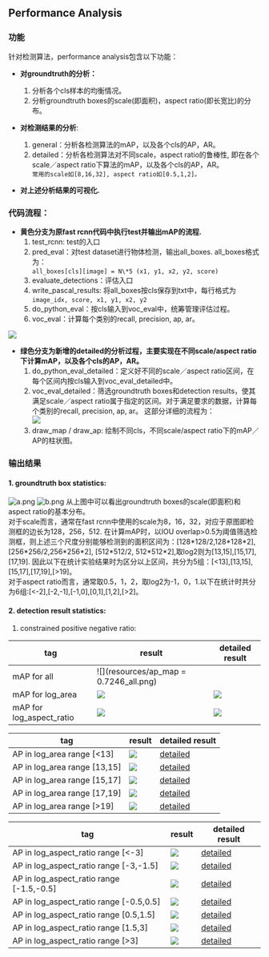 ## Performance Analysis
### 功能
针对检测算法，performance analysis包含以下功能：    

- **对groundtruth的分析：**  
	1. 分析各个cls样本的均衡情况。    
	2. 分析groundtruth boxes的scale(即面积)，aspect ratio(即长宽比)的分布。   
- **对检测结果的分析**:   
	1. general：分析各检测算法的mAP，以及各个cls的AP，AR。      
	2. detailed：分析各检测算法对不同scale，aspect ratio的鲁棒性, 即在各个scale／aspect ratio下算法的mAP，以及各个cls的AP，AR。       
`常用的scale如[8,16,32], aspect ratio如[0.5,1,2]。 `  
   
- **对上述分析结果的可视化.**     


### 代码流程：
- **黄色分支为原fast rcnn代码中执行test并输出mAP的流程.**  
	 1. test\_rcnn: test的入口    
	2. pred\_eval：对test dataset进行物体检测，输出all\_boxes. all\_boxes格式为：   
`all_boxes[cls][image] = N\*5 (x1, y1, x2, y2, score)`    
	3. evaluate\_detections：评估入口   
	4. write\_pascal\_results: 将all\_boxes按cls保存到txt中，每行格式为   
`image_idx, score, x1, y1, x2, y2`     
	5. do\_python\_eval：按cls输入到voc\_eval中，统筹管理评估过程。  
	6. voc\_eval：计算每个类别的recall, precision, ap, ar。

![](resources/flowchart_analyze_data.png)

- **绿色分支为新增的detailed的分析过程，主要实现在不同scale/aspect ratio下计算mAP，以及各个cls的AP，AR。**     
	1. do\_python\_eval\_detailed：定义好不同的scale／aspect ratio区间，在每个区间内按cls输入到voc\_eval\_detailed中。  
	2. voc\_eval\_detailed：筛选groundtruth boxes和detection results，使其满足scale／aspect ratio属于指定的区间。对于满足要求的数据，计算每个类别的recall, precision, ap, ar。 
	这部分详细的流程为：    
	![](resources/eval_detailed_structure.png)  
	3. draw\_map / draw\_ap: 绘制不同cls，不同scale/aspect ratio下的mAP／AP的柱状图。

### 输出结果
#### 1. groundtruth box statistics:
![a.png](resources/gt_box_analysis.png)
![b.png](resources/gt_box_analysis2.png)
从上图中可以看出groundtruth boxes的scale(即面积)和aspect ratio的基本分布。  
对于scale而言，通常在fast rcnn中使用的scale为8，16，32，对应于原图即检测框的边长为128，256，512. 在计算mAP时，以IOU overlap>0.5为阈值筛选检测框，则上述三个尺度分别能够检测到的面积区间为：[128\*128/2,128\*128\*2], [256\*256/2,256\*256\*2], [512\*512/2, 512\*512\*2],取log2则为[13,15],[15,17],[17,19]. 因此以下在统计实验结果时为区分以上区间，共分为5组：[<13],[13,15],[15,17],[17,19],[>19]。   
对于aspect ratio而言，通常取0.5，1，2，取log2为-1，0，1.以下在统计时共分为6组:[<-2],[-2,-1],[-1,0],[0,1],[1,2],[>2]。

#### 2. detection result statistics:
1. constrained positive negative ratio:      

tag| result | detailed result |
------------- |---------|----------|
mAP for all  | ![](resources/ap_map = 0.7246_all.png)||
mAP for log\_area  | ![](resources/map_log_area.png)|![](resources/map_log_area_bin0.2.png)|
mAP for log\_aspect\_ratio | ![](resources/map_log_aspect_ratio.png)| ![](resources/map_log_aspect_ratio_bin0.2.png)|

tag| result | detailed result |
----|-----|------|
AP in log\_area range [<13] |![](resources/ap_log_area_<13.png)| [detailed](resources/ap_log_area_<13/ap_log_area_<13.md)|
AP in log\_area range [13,15] |![](resources/ap_log_area_13~15.png)| [detailed](resources/ap_log_area_<13~15/ap_log_area_13~15.md)|
AP in log\_area range [15,17] |![](resources/ap_log_area_15~17.png)|[detailed](resources/ap_log_area_<15~17/ap_log_area_15~17.md)|
AP in log\_area range [17,19] |![](resources/ap_log_area_17~19.png)|[detailed](resources/ap_log_area_<17~19/ap_log_area_17~19.md)|
AP in log\_area range [>19] |![](resources/ap_log_area_>19.png)| [detailed](resources/ap_log_area_<13/ap_log_area_>18.8.md)|

tag| result | detailed result |
----|-----|-----|
AP in log\_aspect_ratio range [<-3] |![](resources/ap_log_aspect_ratio_<-3.png)| [detailed](resources/ap_log_aspect_ratio_<-3/ap_log_aspect_ratio_<-3.md)|
AP in log\_aspect_ratio range [-3,-1.5] |![](resources/ap_log_aspect_ratio_-3~-1.5.png)|[detailed](resources/ap_log_aspect_ratio_-3~-1.6/ap_log_aspect_ratio_-3~-1.6.md)|
AP in log\_aspect_ratio range [-1.5,-0.5] |![](resources/ap_log_aspect_ratio_-1.5~-0.5.png)| [detailed](resources/ap_log_aspect_ratio_-1.6~-0.6/ap_log_aspect_ratio_-1.6~-0.6.md)|
AP in log\_aspect_ratio range [-0.5,0.5] |![](resources/ap_log_aspect_ratio_-0.5~0.5.png)|[detailed](resources/ap_log_aspect_ratio_-1.6~-0.6/ap_log_aspect_ratio_-0.6~0.6.md)|
AP in log\_aspect_ratio range [0.5,1.5] |![](resources/ap_log_aspect_ratio_0.5~1.5.png)|[detailed](resources/ap_log_aspect_ratio_0.6~1.4/ap_log_aspect_ratio_0.6~1.4.md)|
AP in log\_aspect_ratio range [1.5,3] |![](resources/ap_log_aspect_ratio_1.5~3.png)|[detailed](resources/ap_log_aspect_ratio_1.4~3/ap_log_aspect_ratio_1.4~3.md)|
AP in log\_aspect_ratio range [>3] |![](resources/ap_log_aspect_ratio_>3.png)| [detailed](resources/ap_log_aspect_ratio_>3/ap_log_aspect_ratio_>2.8.md)|


